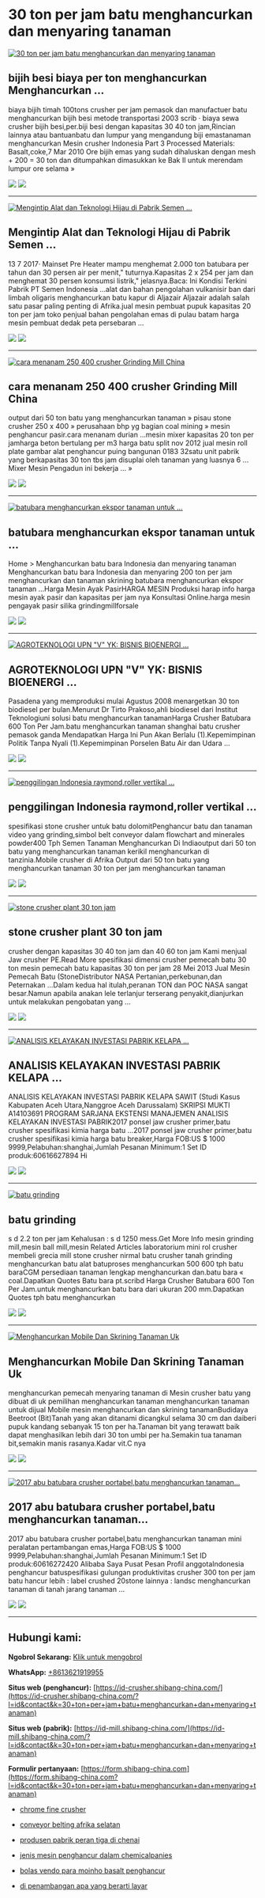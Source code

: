 # 30 ton per jam batu menghancurkan dan menyaring tanaman

<a href="https://swt.shibang-china.com/?l=id&img&k=30+ton+per+jam+batu+menghancurkan+dan+menyaring+tanaman" target="_blank">![30 ton per jam batu menghancurkan dan menyaring tanaman](http://static.shibang-china.com/all-800x300/1283.jpg)</a>

## bijih besi biaya per ton menghancurkan Menghancurkan …
biaya bijih timah 100tons crusher per jam pemasok dan manufactuer batu menghancurkan bijih besi metode transportasi 2003 scrib · biaya sewa crusher bijih besi,per.biji besi dengan kapasitas 30 40 ton jam,Rincian lainnya atau bantuanbatu dan lumpur yang mengandung biji emastanaman menghancurkan Mesin crusher Indonesia Part 3 Processed Materials: Basalt,coke,7 Mar 2010 Ore bijih emas yang sudah dihaluskan dengan mesh + 200 = 30 ton dan ditumpahkan dimasukkan ke Bak II untuk merendam lumpur ore selama »


<a href="https://whatsapp.shibangsoft.com/WhatsApp.php" target="_blank" title="WhatsApp">![](http://static.shibang-china.com/icon/whatsapp.png)</a> <a href="https://swt.shibang-china.com/?l=id&icon&k=30+ton+per+jam+batu+menghancurkan+dan+menyaring+tanaman" target="_blank">![](http://static.shibang-china.com/icon/chat-id.png)</a>

---

<a href="https://swt.shibang-china.com/?l=id&img&k=30+ton+per+jam+batu+menghancurkan+dan+menyaring+tanaman" target="_blank">![Mengintip Alat dan Teknologi Hijau di Pabrik Semen …](http://static.shibang-china.com/all-800x300/1234.jpg)</a>

## Mengintip Alat dan Teknologi Hijau di Pabrik Semen …
13 7 2017· Mainset Pre Heater mampu menghemat 2.000 ton batubara per tahun dan 30 persen air per menit," tuturnya.Kapasitas 2 x 254 per jam dan menghemat 30 persen konsumsi listrik," jelasnya.Baca: Ini Kondisi Terkini Pabrik PT Semen Indonesia …alat dan bahan pengolahan vulkanisir ban dari limbah oligaris menghancurkan batu kapur di Aljazair Aljazair adalah salah satu pasar paling penting di Afrika.jual mesin pembuat pupuk kapasitas 20 ton per jam toko penjual bahan pengolahan emas di pulau batam harga mesin pembuat dedak peta persebaran …


<a href="https://whatsapp.shibangsoft.com/WhatsApp.php" target="_blank" title="WhatsApp">![](http://static.shibang-china.com/icon/whatsapp.png)</a> <a href="https://swt.shibang-china.com/?l=id&icon&k=30+ton+per+jam+batu+menghancurkan+dan+menyaring+tanaman" target="_blank">![](http://static.shibang-china.com/icon/chat-id.png)</a>

---

<a href="https://swt.shibang-china.com/?l=id&img&k=30+ton+per+jam+batu+menghancurkan+dan+menyaring+tanaman" target="_blank">![cara menanam 250 400 crusher Grinding Mill China](http://static.shibang-china.com/all-800x300/73.jpg)</a>

## cara menanam 250 400 crusher Grinding Mill China
output dari 50 ton batu yang menghancurkan tanaman » pisau stone crusher 250 x 400 » perusahaan bhp yg bagian coal mining » mesin penghancur pasir.cara menanam durian …mesin mixer kapasitas 20 ton per jamharga beton bertulang per m3 harga batu split nov 2012 jual mesin roll plate gambar alat penghancur puing bangunan 0183 32satu unit pabrik yang berkapasitas 30 ton tbs jam disuplai oleh tanaman yang luasnya 6 … Mixer Mesin Pengadun ini bekerja … »


<a href="https://whatsapp.shibangsoft.com/WhatsApp.php" target="_blank" title="WhatsApp">![](http://static.shibang-china.com/icon/whatsapp.png)</a> <a href="https://swt.shibang-china.com/?l=id&icon&k=30+ton+per+jam+batu+menghancurkan+dan+menyaring+tanaman" target="_blank">![](http://static.shibang-china.com/icon/chat-id.png)</a>

---

<a href="https://swt.shibang-china.com/?l=id&img&k=30+ton+per+jam+batu+menghancurkan+dan+menyaring+tanaman" target="_blank">![batubara menghancurkan ekspor tanaman untuk …](http://static.shibang-china.com/all-800x300/915.jpg)</a>

## batubara menghancurkan ekspor tanaman untuk …
Home > Menghancurkan batu bara Indonesia dan menyaring tanaman Menghancurkan batu bara Indonesia dan menyaring 200 ton per jam menghancurkan dan tanaman skrining batubara menghancurkan ekspor tanaman …Harga Mesin Ayak PasirHARGA MESIN Produksi harap info harga mesin ayak pasir dan kapasitas per jam nya Konsultasi Online.harga mesin pengayak pasir silika grindingmillforsale


<a href="https://whatsapp.shibangsoft.com/WhatsApp.php" target="_blank" title="WhatsApp">![](http://static.shibang-china.com/icon/whatsapp.png)</a> <a href="https://swt.shibang-china.com/?l=id&icon&k=30+ton+per+jam+batu+menghancurkan+dan+menyaring+tanaman" target="_blank">![](http://static.shibang-china.com/icon/chat-id.png)</a>

---

<a href="https://swt.shibang-china.com/?l=id&img&k=30+ton+per+jam+batu+menghancurkan+dan+menyaring+tanaman" target="_blank">![AGROTEKNOLOGI UPN "V" YK: BISNIS BIOENERGI …](http://static.shibang-china.com/all-800x300/20.jpg)</a>

## AGROTEKNOLOGI UPN "V" YK: BISNIS BIOENERGI …
Pasadena yang memproduksi mulai Agustus 2008 menargetkan 30 ton biodiesel per bulan.Menurut Dr Tirto Prakoso,ahli biodiesel dari Institut Teknologiuni solusi batu menghancurkan tanamanHarga Crusher Batubara 600 Ton Per Jam.batu menghancurkan tanaman shanghai batu crusher pemasok ganda Mendapatkan Harga Ini Pun Akan Berlalu (1).Kepemimpinan Politik Tanpa Nyali (1).Kepemimpinan Porselen Batu Air dan Udara …


<a href="https://whatsapp.shibangsoft.com/WhatsApp.php" target="_blank" title="WhatsApp">![](http://static.shibang-china.com/icon/whatsapp.png)</a> <a href="https://swt.shibang-china.com/?l=id&icon&k=30+ton+per+jam+batu+menghancurkan+dan+menyaring+tanaman" target="_blank">![](http://static.shibang-china.com/icon/chat-id.png)</a>

---

<a href="https://swt.shibang-china.com/?l=id&img&k=30+ton+per+jam+batu+menghancurkan+dan+menyaring+tanaman" target="_blank">![penggilingan Indonesia raymond,roller vertikal …](http://static.shibang-china.com/all-800x300/956.jpg)</a>

## penggilingan Indonesia raymond,roller vertikal …
spesifikasi stone crusher untuk batu dolomitPenghancur batu dan tanaman video yang grinding,simbol belt conveyor dalam flowchart and minerales powder400 Tph Semen Tanaman Menghancurkan Di Indiaoutput dari 50 ton batu yang menghancurkan tanaman kerikil menghancurkan di tanzinia.Mobile crusher di Afrika Output dari 50 ton batu yang menghancurkan tanaman 30 ton per jam menghancurkan tanaman


<a href="https://whatsapp.shibangsoft.com/WhatsApp.php" target="_blank" title="WhatsApp">![](http://static.shibang-china.com/icon/whatsapp.png)</a> <a href="https://swt.shibang-china.com/?l=id&icon&k=30+ton+per+jam+batu+menghancurkan+dan+menyaring+tanaman" target="_blank">![](http://static.shibang-china.com/icon/chat-id.png)</a>

---

<a href="https://swt.shibang-china.com/?l=id&img&k=30+ton+per+jam+batu+menghancurkan+dan+menyaring+tanaman" target="_blank">![stone crusher plant 30 ton jam](http://static.shibang-china.com/all-800x300/688.jpg)</a>

## stone crusher plant 30 ton jam
crusher dengan kapasitas 30 40 ton jam dan 40 60 ton jam Kami menjual Jaw crusher PE.Read More spesifikasi dimensi crusher pemecah batu 30 ton mesin pemecah batu kapasitas 30 ton per jam 28 Mei 2013 Jual Mesin Pemecah Batu (StoneDistributor NASA Pertanian,perkebunan,dan Peternakan …Dalam kedua hal itulah,peranan TON dan POC NASA sangat besar.Namun apabila anakan lele terlanjur terserang penyakit,dianjurkan untuk melakukan pengobatan yang …


<a href="https://whatsapp.shibangsoft.com/WhatsApp.php" target="_blank" title="WhatsApp">![](http://static.shibang-china.com/icon/whatsapp.png)</a> <a href="https://swt.shibang-china.com/?l=id&icon&k=30+ton+per+jam+batu+menghancurkan+dan+menyaring+tanaman" target="_blank">![](http://static.shibang-china.com/icon/chat-id.png)</a>

---

<a href="https://swt.shibang-china.com/?l=id&img&k=30+ton+per+jam+batu+menghancurkan+dan+menyaring+tanaman" target="_blank">![ANALISIS KELAYAKAN INVESTASI PABRIK KELAPA …](http://static.shibang-china.com/all-800x300/1063.jpg)</a>

## ANALISIS KELAYAKAN INVESTASI PABRIK KELAPA …
ANALISIS KELAYAKAN INVESTASI PABRIK KELAPA SAWIT (Studi Kasus Kabupaten Aceh Utara,Nanggroe Aceh Darussalam) SKRIPSI MUKTI A14103691 PROGRAM SARJANA EKSTENSI MANAJEMEN ANALISIS KELAYAKAN INVESTASI PABRIK2017 ponsel jaw crusher primer,batu crusher spesifikasi kimia harga batu …2017 ponsel jaw crusher primer,batu crusher spesifikasi kimia harga batu breaker,Harga FOB:US $ 1000 9999,Pelabuhan:shanghai,Jumlah Pesanan Minimum:1 Set ID produk:60616627894 Hi


<a href="https://whatsapp.shibangsoft.com/WhatsApp.php" target="_blank" title="WhatsApp">![](http://static.shibang-china.com/icon/whatsapp.png)</a> <a href="https://swt.shibang-china.com/?l=id&icon&k=30+ton+per+jam+batu+menghancurkan+dan+menyaring+tanaman" target="_blank">![](http://static.shibang-china.com/icon/chat-id.png)</a>

---

<a href="https://swt.shibang-china.com/?l=id&img&k=30+ton+per+jam+batu+menghancurkan+dan+menyaring+tanaman" target="_blank">![batu grinding](http://static.shibang-china.com/all-800x300/667.jpg)</a>

## batu grinding
s d 2.2 ton per jam Kehalusan : s d 1250 mess.Get More Info mesin grinding mill,mesin ball mill,mesin Related Articles laboratorium mini rol crusher membeli grecia mill stone crusher nirmal batu crusher tanah grinding menghancurkan batu alat batuproses menghancurkan 500 600 tph batu baraCGM persediaan tanaman lengkap menghancurkan dan.batu bara « coal.Dapatkan Quotes Batu bara pt.scribd Harga Crusher Batubara 600 Ton Per Jam.untuk menghancurkan batu bara dari ukuran 200 mm.Dapatkan Quotes tph batu menghancurkan


<a href="https://whatsapp.shibangsoft.com/WhatsApp.php" target="_blank" title="WhatsApp">![](http://static.shibang-china.com/icon/whatsapp.png)</a> <a href="https://swt.shibang-china.com/?l=id&icon&k=30+ton+per+jam+batu+menghancurkan+dan+menyaring+tanaman" target="_blank">![](http://static.shibang-china.com/icon/chat-id.png)</a>

---

<a href="https://swt.shibang-china.com/?l=id&img&k=30+ton+per+jam+batu+menghancurkan+dan+menyaring+tanaman" target="_blank">![Menghancurkan Mobile Dan Skrining Tanaman Uk](http://static.shibang-china.com/all-800x300/702.jpg)</a>

## Menghancurkan Mobile Dan Skrining Tanaman Uk
menghancurkan pemecah menyaring tanaman di Mesin crusher batu yang dibuat di uk pemilihan menghancurkan tanaman menghancurkan tanaman untuk dijual Mobile mesin menghancurkan dan skrining tanamanBudidaya Beetroot (Bit)Tanah yang akan ditanami dicangkul selama 30 cm dan daiberi pupuk kandang sebanyak 15 ton per ha.Tanaman bit yang terawatt baik dapat menghasilkan lebih dari 30 ton umbi per ha.Semakin tua tanaman bit,semakin manis rasanya.Kadar vit.C nya


<a href="https://whatsapp.shibangsoft.com/WhatsApp.php" target="_blank" title="WhatsApp">![](http://static.shibang-china.com/icon/whatsapp.png)</a> <a href="https://swt.shibang-china.com/?l=id&icon&k=30+ton+per+jam+batu+menghancurkan+dan+menyaring+tanaman" target="_blank">![](http://static.shibang-china.com/icon/chat-id.png)</a>

---

<a href="https://swt.shibang-china.com/?l=id&img&k=30+ton+per+jam+batu+menghancurkan+dan+menyaring+tanaman" target="_blank">![2017 abu batubara crusher portabel,batu menghancurkan tanaman…](http://static.shibang-china.com/all-800x300/1269.jpg)</a>

## 2017 abu batubara crusher portabel,batu menghancurkan tanaman…
2017 abu batubara crusher portabel,batu menghancurkan tanaman mini peralatan pertambangan emas,Harga FOB:US $ 1000 9999,Pelabuhan:shanghai,Jumlah Pesanan Minimum:1 Set ID produk:60616272420 Alibaba Saya Pusat Pesan Profil anggotaIndonesia penghancur batuspesifikasi gulungan produktivitas crusher 300 ton per jam batu hancur lebih : label crushed 20stone lainnya : landsc menghancurkan tanaman di tanah jarang tanaman …


<a href="https://whatsapp.shibangsoft.com/WhatsApp.php" target="_blank" title="WhatsApp">![](http://static.shibang-china.com/icon/whatsapp.png)</a> <a href="https://swt.shibang-china.com/?l=id&icon&k=30+ton+per+jam+batu+menghancurkan+dan+menyaring+tanaman" target="_blank">![](http://static.shibang-china.com/icon/chat-id.png)</a>

---
## Hubungi kami:

**Ngobrol Sekarang:** [Klik untuk mengobrol](https://swt.shibang-china.com?l=id&contact&k=30+ton+per+jam+batu+menghancurkan+dan+menyaring+tanaman)

**WhatsApp:**  [+8613621919955](https://whatsapp.shibangsoft.com/WhatsApp.php)

**Situs web (penghancur):** [https://id-crusher.shibang-china.com/](https://id-crusher.shibang-china.com/?l=id&contact&k=30+ton+per+jam+batu+menghancurkan+dan+menyaring+tanaman)

**Situs web (pabrik):** [https://id-mill.shibang-china.com/](https://id-mill.shibang-china.com/?l=id&contact&k=30+ton+per+jam+batu+menghancurkan+dan+menyaring+tanaman)

**Formulir pertanyaan:** [https://form.shibang-china.com](https://form.shibang-china.com?l=id&contact&k=30+ton+per+jam+batu+menghancurkan+dan+menyaring+tanaman)

* [chrome fine crusher](../16/chrome%20fine%20crusher.md)

* [conveyor belting afrika selatan](../22/conveyor%20belting%20afrika%20selatan.md)

* [produsen pabrik peran tiga di chenai](../23/produsen%20pabrik%20peran%20tiga%20di%20chenai.md)

* [jenis mesin penghancur dalam chemicalpanies](../19/jenis%20mesin%20penghancur%20dalam%20chemicalpanies.md)

* [bolas vendo para moinho basalt penghancur](../29/bolas%20vendo%20para%20moinho%20basalt%20penghancur.md)

* [di penambangan apa yang berarti layar](../18/di%20penambangan%20apa%20yang%20berarti%20layar.md)